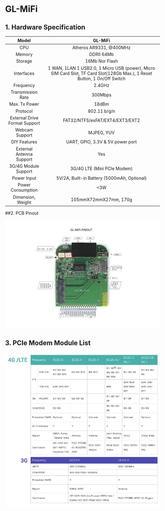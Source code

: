 # 	GL-MiFi

## 1. Hardware Specification

|             Model             |                 GL-MiFi                  |
| :---------------------------: | :--------------------------------------: |
|              CPU              |         Atheros AR9331, @400MHz          |
|            Memory             |                DDRII 64Mb                |
|            Storage            |              16Mb Nor Flash              |
|          Interfaces           | 1 WAN, 1LAN 1 USB2.0, 1 Micro USB (power), Micro SIM Card Slot, TF Card Slot(128Gb Max.), 1 Reset Button, 1 On/Off Switch |
|           Frequency           |                  2.4GHz                  |
|       Transmission Rate       |                 300Mbps                  |
|         Max. Tx Power         |                  18dBm                   |
|           Protocol            |               802.11 b/g/n               |
| External Drive Format Support |     FAT32/NTFS/exFAT/EXT4/EXT3/EXT2      |
|        Webcam Support         |                MJPEG, YUV                |
|         DIY Features          |     UART, GPIO, 3.3V & 5V power port     |
|   External Antenna Support    |                   Yes                    |
|     3G/4G Module Support      |       3G/4G LTE (Mini PCIe Modem)        |
|          Power Input          | 5V/2A, Built-in Battery (5000mAh, Optional) |
|       Power Consumption       |                   <3W                    |
|       Dimension, Weight       |          105mmX72mmX27mm, 170g           |



##2. PCB Pinout

![](src\GL-MIFI-V2.5-PINOUT-1.jpg)



##  3. PCIe Modem Module List

   ![](src\MiFi-PCIeModem_info.jpg)









